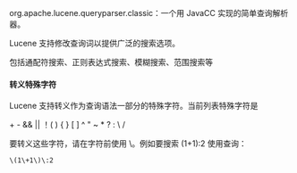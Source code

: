 org.apache.lucene.queryparser.classic：一个用 JavaCC 实现的简单查询解析器。



Lucene 支持修改查询词以提供广泛的搜索选项。

包括通配符搜索、正则表达式搜索、模糊搜索、范围搜索等







#### 转义特殊字符

Lucene 支持转义作为查询语法一部分的特殊字符。当前列表特殊字符是

\+ - && || ！( ) { } [ ] ^ " ~ * ? : \ /

要转义这些字符，请在字符前使用 \。例如要搜索 (1+1):2 使用查询：

```
\(1\+1\)\:2
```

